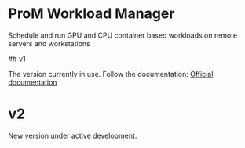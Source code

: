 # ProM Workload Manager

Schedule and run GPU and CPU container based workloads on remote servers and workstations

## v1

The version currently in use.
Follow the documentation: [Official documentation](https://pwm.promfacility.eu/)

# v2

New version under active development.


